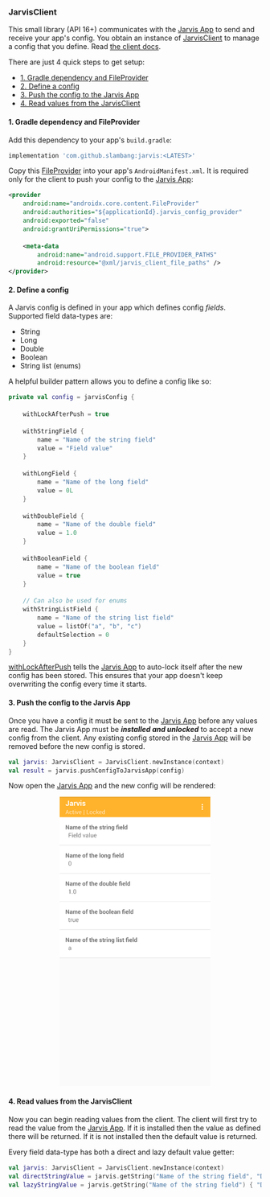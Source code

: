 ### JarvisClient

This small library (API 16+) communicates with the [Jarvis App](../jarvis-app) to send and receive your app's config. You obtain an instance of [JarvisClient](src/main/java/com/jarvis/client/JarvisClient.kt) to manage a config that you define. Read [the client docs](https://htmlpreview.github.io/?https://github.com/slambang/jarvis/main/docs/index.html).

There are just 4 quick steps to get setup:  
- [1. Gradle dependency and FileProvider](#1-gradle-dependency-and-fileprovider)
- [2. Define a config](#2-define-a-config)
- [3. Push the config to the Jarvis App](#3-push-the-config-to-the-jarvis-app)
- [4. Read values from the JarvisClient](#4-read-values-from-the-jarvisclient)

#### 1. Gradle dependency and FileProvider

Add this dependency to your app's `build.gradle`:

```groovy
implementation 'com.github.slambang:jarvis:<LATEST>'
```

Copy this [FileProvider](https://developer.android.com/reference/androidx/core/content/FileProvider) into your app's `AndroidManifest.xml`. It is required only for the client to push your config to the [Jarvis App](../jarvis-app):

```xml
<provider
    android:name="androidx.core.content.FileProvider"
    android:authorities="${applicationId}.jarvis_config_provider"
    android:exported="false"
    android:grantUriPermissions="true">

    <meta-data
        android:name="android.support.FILE_PROVIDER_PATHS"
        android:resource="@xml/jarvis_client_file_paths" />
</provider>
```

#### 2. Define a config

A Jarvis config is defined in your app which defines config *fields*. Supported field data-types are:
* String
* Long
* Double
* Boolean
* String list (enums)

A helpful builder pattern allows you to define a config like so:

```kotlin
private val config = jarvisConfig {

    withLockAfterPush = true

    withStringField {
        name = "Name of the string field"
        value = "Field value"
    }

    withLongField {
        name = "Name of the long field"
        value = 0L
    }

    withDoubleField {
        name = "Name of the double field"
        value = 1.0
    }

    withBooleanField {
        name = "Name of the boolean field"
        value = true
    }

    // Can also be used for enums
    withStringListField {
        name = "Name of the string list field"
        value = listOf("a", "b", "c")
        defaultSelection = 0
    }
}
```

[withLockAfterPush]() tells the [Jarvis App](../jarvis-app) to auto-lock itself after the new config has been stored. This ensures that your app doesn't keep overwriting the config every time it starts.

#### 3. Push the config to the Jarvis App

Once you have a config it must be sent to the [Jarvis App](../jarvis-app) before any values are read.  The Jarvis App must be ***installed and unlocked*** to accept a new config from the client. Any existing config stored in the [Jarvis App](../jarvis-app) will be removed before the new config is stored.

```kotlin
val jarvis: JarvisClient = JarvisClient.newInstance(context)
val result = jarvis.pushConfigToJarvisApp(config)
```

Now open the [Jarvis App](../jarvis-app) and the new config will be rendered:

<p align="center">
    <img src="../images/jarvis_client_readme_config_rendered.png" width="300">
</p>

#### 4. Read values from the JarvisClient

Now you can begin reading values from the client. The client will first try to read the value from the [Jarvis App](../jarvis-app). If it is installed then the value as defined there will be returned. If it is not installed then the default value is returned.

Every field data-type has both a direct and lazy default value getter:

```kotlin
val jarvis: JarvisClient = JarvisClient.newInstance(context)
val directStringValue = jarvis.getString("Name of the string field", "Default value")
val lazyStringValue = jarvis.getString("Name of the string field") { "Default value" }
```
